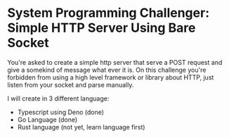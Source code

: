 # System Programming Challenger: Simple HTTP Server Using Bare Socket

You're asked to create a simple http server that serve a POST request and give a somekind of message what ever it is. On this challenge you're forbidden from using a high level framework or library about HTTP, just listen from your socket and parse manually.

I will create in 3 different language:
- Typescript using Deno (done)
- Go Language (done)
- Rust language (not yet, learn language first)

